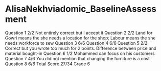 # AlisaNekhviadomic_BaselineAssessment
Question 1 2/2
Not entirely correct but I accept it
Question 2 2/2
Land for Gowri means the she needs a location for the shop; Labour means the she needs workforce to sew
Question 3 6/6
Question 4 6/6
Question 5 2/2
Correct but you wrote too much for 2 points. Difference between price and material bought-in
Question 6 1/2
Mohammed can focus on his customers
Question 7 4/6
You did not mention that changing the furniture is a cost
Question 8 6/6
Total Score 27/34 Grade 6

